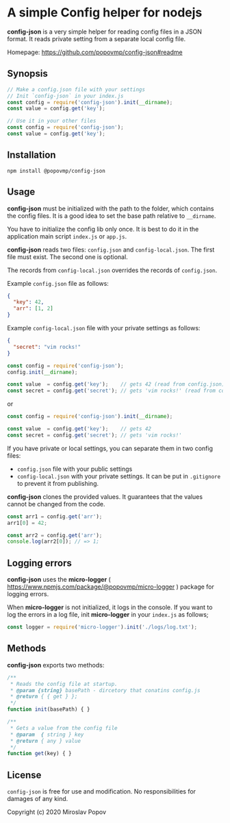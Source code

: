 # A simple Config helper for nodejs

**config-json** is a very simple helper for reading config files in a JSON format.
It reads private setting from a separate local config file.

Homepage: https://github.com/popovmp/config-json#readme

## Synopsis

```javascript
// Make a config.json file with your settings
// Init `config-json` in your index.js
const config = require('config-json').init(__dirname);
const value = config.get('key');

// Use it in your other files
const config = require('config-json');
const value = config.get('key');
````

## Installation

```
npm install @popovmp/config-json
```

## Usage

**config-json** must be initialized with the path to the folder, which contains the config files.
It is a good idea to set the base path relative to `__dirname`.

You have to initialize the config lib only once. It is best to do it in the application main script `index.js` or `app.js`. 

**config-json** reads two files: `config.json` and `config-local.json`.
The first file must exist. The second one is optional.

The records from `config-local.json` overrides the records of `config.json`.

Example `config.json` file as follows:

```json
{
  "key": 42,
  "arr": [1, 2]
}
```

Example `config-local.json` file with your private settings as follows:

```json
{
  "secret": "vim rocks!"
}
```

```javascript
const config = require('config-json');
config.init(__dirname);

const value  = config.get('key');    // gets 42 (read from config.json)
const secret = config.get('secret'); // gets 'vim rocks!' (read from config-local.json)
```

or

```javascript
const config = require('config-json').init(__dirname);

const value  = config.get('key');    // gets 42
const secret = config.get('secret'); // gets 'vim rocks!'
```

If you have private or local settings, you can separate them in two config files:
  - `config.json` file with your public settings
  - `config-local.json` with your private settings. It can be put in `.gitignore` to prevent it from publishing.

**config-json** clones the provided values. It guarantees that the values cannot be changed from the code.

```javascript
const arr1 = config.get('arr');
arr1[0] = 42;

const arr2 = config.get('arr');
console.log(arr2[0]); // => 1;
```  

## Logging errors

**config-json** uses the **micro-logger** ( https://www.npmjs.com/package/@popovmp/micro-logger ) package for logging errors.

When **micro-logger** is not initialized, it logs in the console.
If you want to log the errors in a log file, init **micro-logger** in your `index.js` as follows;

```javascript
const logger = require('micro-logger').init('./logs/log.txt');
```

## Methods

**config-json** exports two methods:

```javascript
/**
 * Reads the config file at startup.
 * @param {string} basePath - dircetory that conatins config.js
 * @return { { get } };
 */
function init(basePath) { }
````

```javascript
/**
 * Gets a value from the config file
 * @param  { string } key
 * @return { any } value
 */
function get(key) { }
````

## License

`config-json` is free for use and modification. No responsibilities for damages of any kind.

Copyright (c) 2020 Miroslav Popov
